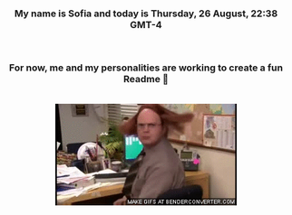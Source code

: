 


<div align="center">
<h3 >My name is Sofia and today is Thursday, 26 August, 22:38 GMT-4</h3><br>
<h3 >For now, me and my personalities are working to create a fun Readme 👋
</h3><br>
<img src='img/dwight.gif' alt='working...'/>
</div>
